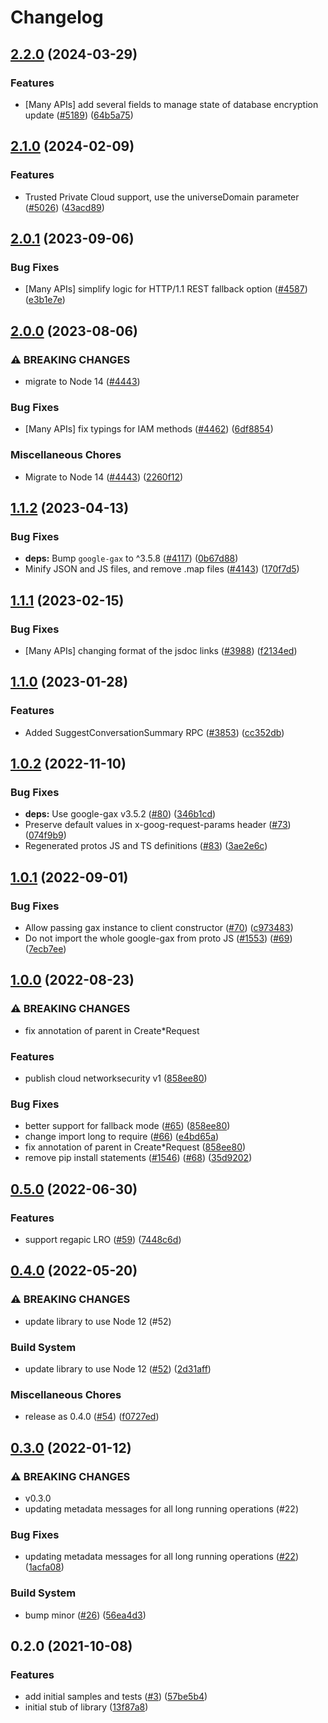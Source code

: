 # Changelog

## [2.2.0](https://github.com/googleapis/google-cloud-node/compare/network-security-v2.1.0...network-security-v2.2.0) (2024-03-29)


### Features

* [Many APIs] add several fields to manage state of database encryption update ([#5189](https://github.com/googleapis/google-cloud-node/issues/5189)) ([64b5a75](https://github.com/googleapis/google-cloud-node/commit/64b5a759caa979837199086c2d546a565ad2b3b1))

## [2.1.0](https://github.com/googleapis/google-cloud-node/compare/network-security-v2.0.1...network-security-v2.1.0) (2024-02-09)


### Features

* Trusted Private Cloud support, use the universeDomain parameter  ([#5026](https://github.com/googleapis/google-cloud-node/issues/5026)) ([43acd89](https://github.com/googleapis/google-cloud-node/commit/43acd893e6c428f219d62f0c4264e4db78b99f99))

## [2.0.1](https://github.com/googleapis/google-cloud-node/compare/network-security-v2.0.0...network-security-v2.0.1) (2023-09-06)


### Bug Fixes

* [Many APIs] simplify logic for HTTP/1.1 REST fallback option ([#4587](https://github.com/googleapis/google-cloud-node/issues/4587)) ([e3b1e7e](https://github.com/googleapis/google-cloud-node/commit/e3b1e7e46d666abb4df28c3cd69e97c08b88445a))

## [2.0.0](https://github.com/googleapis/google-cloud-node/compare/network-security-v1.1.2...network-security-v2.0.0) (2023-08-06)


### ⚠ BREAKING CHANGES

* migrate to Node 14 ([#4443](https://github.com/googleapis/google-cloud-node/issues/4443))

### Bug Fixes

* [Many APIs] fix typings for IAM methods ([#4462](https://github.com/googleapis/google-cloud-node/issues/4462)) ([6df8854](https://github.com/googleapis/google-cloud-node/commit/6df8854fdfbf62e6374f79d785f142b2f2e6cfae))


### Miscellaneous Chores

* Migrate to Node 14 ([#4443](https://github.com/googleapis/google-cloud-node/issues/4443)) ([2260f12](https://github.com/googleapis/google-cloud-node/commit/2260f12543d171bda95345e53475f5f0fdc45770))

## [1.1.2](https://github.com/googleapis/google-cloud-node/compare/network-security-v1.1.1...network-security-v1.1.2) (2023-04-13)


### Bug Fixes

* **deps:** Bump `google-gax` to ^3.5.8 ([#4117](https://github.com/googleapis/google-cloud-node/issues/4117)) ([0b67d88](https://github.com/googleapis/google-cloud-node/commit/0b67d883963643ce1b4f6d2ccd3e8d37adf6e029))
* Minify JSON and JS files, and remove .map files ([#4143](https://github.com/googleapis/google-cloud-node/issues/4143)) ([170f7d5](https://github.com/googleapis/google-cloud-node/commit/170f7d57b8fd344d182a8e758867b8124722eebc))

## [1.1.1](https://github.com/googleapis/google-cloud-node/compare/network-security-v1.1.0...network-security-v1.1.1) (2023-02-15)


### Bug Fixes

* [Many APIs] changing format of the jsdoc links ([#3988](https://github.com/googleapis/google-cloud-node/issues/3988)) ([f2134ed](https://github.com/googleapis/google-cloud-node/commit/f2134ed5f166a3bb7dd0bed556700f0b0fd9756a))

## [1.1.0](https://github.com/googleapis/google-cloud-node/compare/network-security-v1.0.2...network-security-v1.1.0) (2023-01-28)


### Features

* Added SuggestConversationSummary RPC ([#3853](https://github.com/googleapis/google-cloud-node/issues/3853)) ([cc352db](https://github.com/googleapis/google-cloud-node/commit/cc352db97f3bd8925bf1a7631a0ae64ff976fa4e))

## [1.0.2](https://github.com/googleapis/nodejs-network-security/compare/v1.0.1...v1.0.2) (2022-11-10)


### Bug Fixes

* **deps:** Use google-gax v3.5.2 ([#80](https://github.com/googleapis/nodejs-network-security/issues/80)) ([346b1cd](https://github.com/googleapis/nodejs-network-security/commit/346b1cdca24e8a1a34ddc550aaa9abb3e1b667a2))
* Preserve default values in x-goog-request-params header ([#73](https://github.com/googleapis/nodejs-network-security/issues/73)) ([074f9b9](https://github.com/googleapis/nodejs-network-security/commit/074f9b93aff9fb20626eeffc9569ab10d6723c51))
* Regenerated protos JS and TS definitions ([#83](https://github.com/googleapis/nodejs-network-security/issues/83)) ([3ae2e6c](https://github.com/googleapis/nodejs-network-security/commit/3ae2e6c373d1bc249fe7100533ebc818fb7dc95c))

## [1.0.1](https://github.com/googleapis/nodejs-network-security/compare/v1.0.0...v1.0.1) (2022-09-01)


### Bug Fixes

* Allow passing gax instance to client constructor ([#70](https://github.com/googleapis/nodejs-network-security/issues/70)) ([c973483](https://github.com/googleapis/nodejs-network-security/commit/c9734837faed2fb8ed93eafcd3bacff2f019f3d6))
* Do not import the whole google-gax from proto JS ([#1553](https://github.com/googleapis/nodejs-network-security/issues/1553)) ([#69](https://github.com/googleapis/nodejs-network-security/issues/69)) ([7ecb7ee](https://github.com/googleapis/nodejs-network-security/commit/7ecb7ee199213c5da40fac7adc7e5225944c29fa))

## [1.0.0](https://github.com/googleapis/nodejs-network-security/compare/v0.5.0...v1.0.0) (2022-08-23)


### ⚠ BREAKING CHANGES

* fix annotation of parent in Create*Request

### Features

* publish cloud networksecurity v1 ([858ee80](https://github.com/googleapis/nodejs-network-security/commit/858ee804679e04d8e895ed2028eacc5caeb8afe5))


### Bug Fixes

* better support for fallback mode ([#65](https://github.com/googleapis/nodejs-network-security/issues/65)) ([858ee80](https://github.com/googleapis/nodejs-network-security/commit/858ee804679e04d8e895ed2028eacc5caeb8afe5))
* change import long to require ([#66](https://github.com/googleapis/nodejs-network-security/issues/66)) ([e4bd65a](https://github.com/googleapis/nodejs-network-security/commit/e4bd65acc43bf259ee39edf0fcd5121ab2abcc1c))
* fix annotation of parent in Create*Request ([858ee80](https://github.com/googleapis/nodejs-network-security/commit/858ee804679e04d8e895ed2028eacc5caeb8afe5))
* remove pip install statements ([#1546](https://github.com/googleapis/nodejs-network-security/issues/1546)) ([#68](https://github.com/googleapis/nodejs-network-security/issues/68)) ([35d9202](https://github.com/googleapis/nodejs-network-security/commit/35d920268ffc865ecaac9ad2e9db56290b677763))

## [0.5.0](https://github.com/googleapis/nodejs-network-security/compare/v0.4.0...v0.5.0) (2022-06-30)


### Features

* support regapic LRO ([#59](https://github.com/googleapis/nodejs-network-security/issues/59)) ([7448c6d](https://github.com/googleapis/nodejs-network-security/commit/7448c6d295bea98a42f0d9d9956b180783f2c803))

## [0.4.0](https://github.com/googleapis/nodejs-network-security/compare/v0.3.0...v0.4.0) (2022-05-20)


### ⚠ BREAKING CHANGES

* update library to use Node 12 (#52)

### Build System

* update library to use Node 12 ([#52](https://github.com/googleapis/nodejs-network-security/issues/52)) ([2d31aff](https://github.com/googleapis/nodejs-network-security/commit/2d31affe02718b9b7c2cebcc21c9b865e78f4253))


### Miscellaneous Chores

* release as 0.4.0 ([#54](https://github.com/googleapis/nodejs-network-security/issues/54)) ([f0727ed](https://github.com/googleapis/nodejs-network-security/commit/f0727ed9dd74b4848acde017ba3916c00aa3ad6e))

## [0.3.0](https://github.com/googleapis/nodejs-network-security/compare/v0.2.0...v0.3.0) (2022-01-12)


### ⚠ BREAKING CHANGES

* v0.3.0
* updating metadata messages for all long running operations (#22)

### Bug Fixes

* updating metadata messages for all long running operations ([#22](https://github.com/googleapis/nodejs-network-security/issues/22)) ([1acfa08](https://github.com/googleapis/nodejs-network-security/commit/1acfa0889231ab28810ce7ef0ee0eaea89d7df67))


### Build System

* bump minor ([#26](https://github.com/googleapis/nodejs-network-security/issues/26)) ([56ea4d3](https://github.com/googleapis/nodejs-network-security/commit/56ea4d316b0edabe09968f6d1f14dfaf624b923e))

## 0.2.0 (2021-10-08)


### Features

* add initial samples and tests ([#3](https://www.github.com/googleapis/nodejs-network-security/issues/3)) ([57be5b4](https://www.github.com/googleapis/nodejs-network-security/commit/57be5b4135946d29327604e96898ad3fb0867417))
* initial stub of library ([13f87a8](https://www.github.com/googleapis/nodejs-network-security/commit/13f87a808f92dd1231fe85f7a70c8bbede117cc8))
